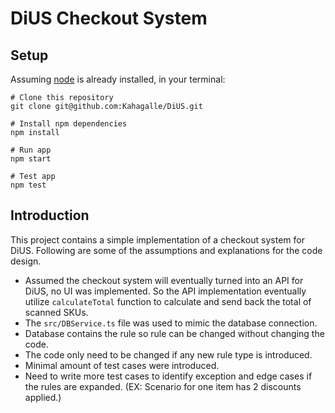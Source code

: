 # DiUS Checkout System

## Setup

Assuming [node](https://nodejs.org/) is already installed, in your terminal:

```shell
# Clone this repository
git clone git@github.com:Kahagalle/DiUS.git

# Install npm dependencies
npm install

# Run app
npm start

# Test app
npm test
```

## Introduction

This project contains a simple implementation of a checkout system for DiUS. Following are some of the assumptions and explanations for the code design.

- Assumed the checkout system will eventually turned into an API for DiUS, no UI was implemented. So the API implementation eventually utilize `calculateTotal` function to calculate and send back the total of scanned SKUs.
- The `src/DBService.ts` file was used to mimic the database connection.
- Database contains the rule so rule can be changed without changing the code.
- The code only need to be changed if any new rule type is introduced.
- Minimal amount of test cases were introduced.
- Need to write more test cases to identify exception and edge cases if the rules are expanded. (EX: Scenario for one item has 2 discounts applied.)

